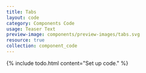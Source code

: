 ```yaml
---
title: Tabs
layout: code
category: Components Code
usage: Teaser Text
preview-image: components/preview-images/tabs.svg
resource: true
collection: component_code
---
```


{% include todo.html content="Set up code." %}
